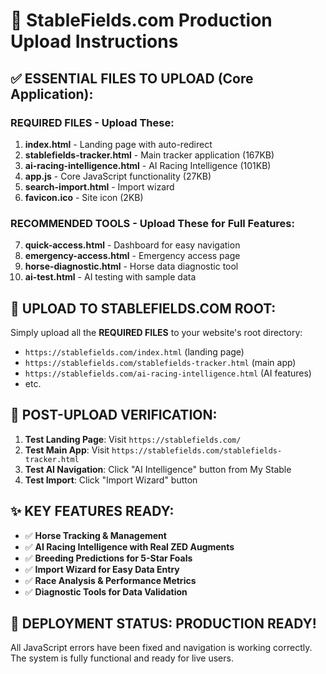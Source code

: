 # 🚀 StableFields.com Production Upload Instructions

## ✅ ESSENTIAL FILES TO UPLOAD (Core Application):

### **REQUIRED FILES - Upload These:**
1. **index.html** - Landing page with auto-redirect
2. **stablefields-tracker.html** - Main tracker application (167KB)
3. **ai-racing-intelligence.html** - AI Racing Intelligence (101KB) 
4. **app.js** - Core JavaScript functionality (27KB)
5. **search-import.html** - Import wizard
6. **favicon.ico** - Site icon (2KB)

### **RECOMMENDED TOOLS - Upload These for Full Features:**
7. **quick-access.html** - Dashboard for easy navigation
8. **emergency-access.html** - Emergency access page
9. **horse-diagnostic.html** - Horse data diagnostic tool  
10. **ai-test.html** - AI testing with sample data

## 📂 UPLOAD TO STABLEFIELDS.COM ROOT:

Simply upload all the **REQUIRED FILES** to your website's root directory:
- `https://stablefields.com/index.html` (landing page)
- `https://stablefields.com/stablefields-tracker.html` (main app)
- `https://stablefields.com/ai-racing-intelligence.html` (AI features)
- etc.

## 🎯 POST-UPLOAD VERIFICATION:

1. **Test Landing Page**: Visit `https://stablefields.com/`
2. **Test Main App**: Visit `https://stablefields.com/stablefields-tracker.html`
3. **Test AI Navigation**: Click "AI Intelligence" button from My Stable
4. **Test Import**: Click "Import Wizard" button

## ✨ KEY FEATURES READY:

- ✅ **Horse Tracking & Management**
- ✅ **AI Racing Intelligence with Real ZED Augments**
- ✅ **Breeding Predictions for 5-Star Foals**
- ✅ **Import Wizard for Easy Data Entry**
- ✅ **Race Analysis & Performance Metrics**
- ✅ **Diagnostic Tools for Data Validation**

## 🏁 DEPLOYMENT STATUS: PRODUCTION READY!

All JavaScript errors have been fixed and navigation is working correctly.
The system is fully functional and ready for live users.
